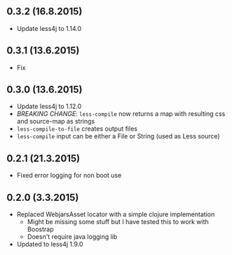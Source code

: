 ## 0.3.2 (16.8.2015)

- Update less4j to 1.14.0

## 0.3.1 (13.6.2015)

- Fix

## 0.3.0 (13.6.2015)

- Update less4j to 1.12.0
- *BREAKING CHANGE*: `less-compile` now returns a map with
  resulting css and source-map as strings
- `less-compile-to-file` creates output files
- `less-compile` input can be either a File or String (used as Less source)

## 0.2.1 (21.3.2015)

- Fixed error logging for non boot use

## 0.2.0 (3.3.2015)

- Replaced WebjarsAsset locator with a simple clojure implementation
  - Might be missing some stuff but I have tested this to work with Boostrap
  - Doesn't require java logging lib
- Updated to less4j 1.9.0
